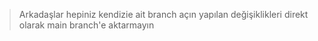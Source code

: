 > Arkadaşlar hepiniz kendizie ait branch açın yapılan değişiklikleri
 direkt olarak main branch'e aktarmayın
